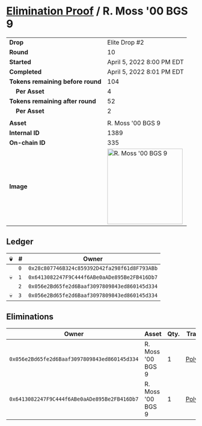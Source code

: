 # [Elimination Proof](./readme.md) / R. Moss &#039;00 BGS 9

|||
|---|---|
| **Drop** | Elite Drop #2 |
| **Round** | 10 |
| **Started** | April 5, 2022 8:00 PM EDT |
| **Completed** | April 5, 2022 8:01 PM EDT |
| **Tokens remaining before round** | 104 |
| **&nbsp;&nbsp;&nbsp;&nbsp;Per Asset** | 4 |
| **Tokens remaining after round** | 52 |
| **&nbsp;&nbsp;&nbsp;&nbsp;Per Asset** | 2 |
| | |
| **Asset** | R. Moss &#039;00 BGS 9 |
| **Internal ID** | 1389 |
| **On-chain ID** | 335 |
| **Image** | <img src="https://tcdn.blokpax.com/95e5eeed-5f05-439d-95c1-bd630e0bc414/619c22f880333bc37188a442a62dd64ab7be45ed669afca2c17dcc548740c0f5.png" height="200" alt="R. Moss &#039;00 BGS 9" /> |

## Ledger

| 💀 | # | Owner |
| --- | --- | --- |
|  | `0` | `0x28c807746B324c859392D42fa298f61d8F793ABb` |
| 💀 | `1` | `0x6413082247F9C444f6ABe0aADe895Be2FB416Db7` |
|  | `2` | `0x056e2Bd65fe2d6Baaf3097809843ed860145d334` |
| 💀 | `3` | `0x056e2Bd65fe2d6Baaf3097809843ed860145d334` |


## Eliminations

| Owner | Asset | Qty. | Transaction |
| --- | --- | --- | --- |
| `0x056e2Bd65fe2d6Baaf3097809843ed860145d334` | R. Moss '00 BGS 9 | 1 | [Polygonscan](https://polygonscan.com/tx/0x23cb73e0433e5bb1a7a6c73ac1ce11bd89e308f97c6f1dc4b5f940e68176b595) |
| `0x6413082247F9C444f6ABe0aADe895Be2FB416Db7` | R. Moss '00 BGS 9 | 1 | [Polygonscan](https://polygonscan.com/tx/0x6ff7651f83aefb0f0de816b83d39a4892380ae3fb8f91c6160c0fbf34f7f6727) |
